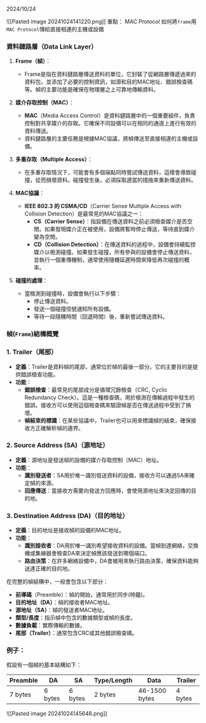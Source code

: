 2024/10/24

![[Pasted image 20241024141220.png]]
重點： MAC Protocol
如何將`frame`用`MAC Protocol`傳給直接相連的主機或設備

### 資料鏈路層（Data Link Layer）

1. **Frame（幀）**：
    
    - Frame是指在資料鏈路層傳送資料的單位，它封裝了從網路層傳遞過來的資料包，並添加了必要的控制資訊，如源和目的MAC地址、錯誤檢查碼等。幀的主要功能是確保在物理層之上可靠地傳輸資料。
2. **媒介存取控制（MAC）**：
    
    - **MAC**（Media Access Control）是資料鏈路層中的一個重要組件，負責控制對共享媒介的存取。它確保不同設備可以在相同的通道上進行有效的資料傳送。
    - 資料鏈路層的主要任務是根據MAC協議，將幀傳送至直接相連的主機或設備。
3. **多重存取（Multiple Access）**：
    
    - 在多重存取情況下，可能會有多個端點同時嘗試傳送資料，這樣會導致碰撞，從而損壞資料。碰撞發生後，必須採取適當的措施來重新傳送資料。
4. **MAC協議**：
    
    - **IEEE 802.3 的 CSMA/CD**（Carrier Sense Multiple Access with Collision Detection）是最常見的MAC協議之一：
        - **CS（Carrier Sense）**：指設備在傳送資料之前必須檢查媒介是否空閒。如果發現媒介正在被使用，設備將暫時停止傳送，等待直到媒介變為空閒。
        - **CD（Collision Detection）**：在傳送資料的過程中，設備會持續監控媒介以檢測碰撞。如果發生碰撞，所有參與的設備會停止傳送資料，並執行一個重傳機制，通常使用隨機延遲時間來降低再次碰撞的概率。
5. **碰撞的處理**：
    
    - 當檢測到碰撞時，設備會執行以下步驟：
        - 停止傳送資料。
        - 發送一個碰撞信號通知所有設備。
        - 等待一段隨機時間（回退時間）後，重新嘗試傳送資料。

### 幀(`Frame`)結構概覽
### 1. **Trailer（尾部）**

- **定義**：Trailer是資料幀的尾部，通常位於幀的最後一部分。它的主要目的是提供錯誤檢查功能。
- **功能**：
    - **錯誤檢查**：最常見的尾部成分是循環冗餘檢查（CRC, Cyclic Redundancy Check）。這是一種檢查碼，用於檢測在傳輸過程中發生的錯誤。接收方可以使用這個檢查碼來驗證幀是否在傳送過程中受到了損壞。
    - **幀結束的標識**：在某些協議中，Trailer也可以用來標識幀的結束，確保接收方正確解析幀的邊界。

### 2. **Source Address (SA)（源地址）**

- **定義**：源地址是發送幀的設備的媒介存取控制（MAC）地址。
- **功能**：
    - **識別發送者**：SA用於唯一識別發送資料的設備，接收方可以通過SA來確定幀的來源。
    - **回應傳送**：當接收方需要向發送方回應時，會使用源地址來決定回傳的目的地。

### 3. **Destination Address (DA)（目的地址）**

- **定義**：目的地址是接收幀的設備的MAC地址。
- **功能**：
    - **識別接收者**：DA用於唯一識別希望接收資料的設備。當幀到達網絡，交換機或集線器會檢查DA來決定幀應該發送到哪個端口。
    - **路由決策**：在許多網絡設備中，DA會被用來執行路由決策，確保資料能夠送達正確的目的地。

在完整的幀結構中，一般會包含以下部分：

- **前導碼**（Preamble）：幀的開始，通常用於同步(時鐘)。
- **目的地址（DA）**：幀的接收者MAC地址。
- **源地址（SA）**：幀的發送者MAC地址。
- **類型/長度**：指示幀中包含的數據類型或幀的長度。
- **數據負載**：實際傳輸的數據。
- **尾部（Trailer）**：通常包含CRC或其他錯誤檢查碼。

### 例子：

假設有一個幀的基本結構如下：

| Preamble | DA           | SA           | Type/Length | Data        | Trailer   |
|----------|--------------|--------------|--------------|-------------|-----------|
| 7 bytes  | 6 bytes      | 6 bytes      | 2 bytes      | 46-1500 bytes| 4 bytes   |
![[Pasted image 20241024145648.png]]